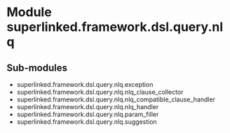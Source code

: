 Module superlinked.framework.dsl.query.nlq
==========================================

Sub-modules
-----------
* superlinked.framework.dsl.query.nlq.exception
* superlinked.framework.dsl.query.nlq.nlq_clause_collector
* superlinked.framework.dsl.query.nlq.nlq_compatible_clause_handler
* superlinked.framework.dsl.query.nlq.nlq_handler
* superlinked.framework.dsl.query.nlq.param_filler
* superlinked.framework.dsl.query.nlq.suggestion